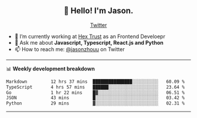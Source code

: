 <h2 align="center">👋 Hello! I'm Jason.</h2>
<p align="center">
  <a href="https://twitter.com/jasonzhouu">Twitter</a>
</p>


- 🔭 I’m currently working at [Hex Trust](https://hextrust.com/) as an Frontend Develoepr
- 💬 Ask me about **Javascript, Typescript, React.js and Python**
- 📫 How to reach me: [@jasonzhouu](https://twitter.com/jasonzhouu) on Twitter

-------

📊 **Weekly development breakdown**
<!--START_SECTION:waka-->

```txt
Markdown         12 hrs 37 mins  ███████████████░░░░░░░░░░   60.09 %
TypeScript       4 hrs 57 mins   ██████░░░░░░░░░░░░░░░░░░░   23.64 %
Go               1 hr 22 mins    █▓░░░░░░░░░░░░░░░░░░░░░░░   06.51 %
JSON             43 mins         █░░░░░░░░░░░░░░░░░░░░░░░░   03.42 %
Python           29 mins         ▓░░░░░░░░░░░░░░░░░░░░░░░░   02.31 %
```

<!--END_SECTION:waka-->

-------
